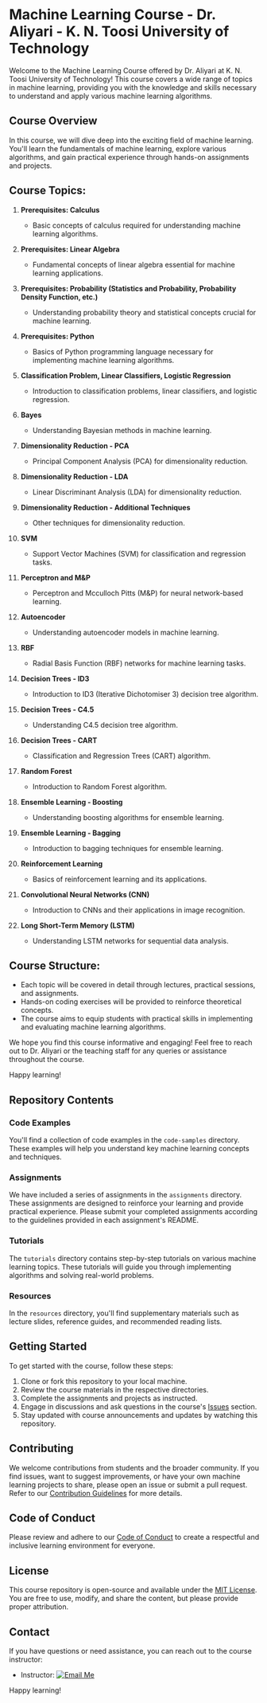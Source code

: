 # Machine Learning Course - Dr. Aliyari - K. N. Toosi University of Technology

Welcome to the Machine Learning Course offered by Dr. Aliyari at K. N. Toosi University of Technology! This course covers a wide range of topics in machine learning, providing you with the knowledge and skills necessary to understand and apply various machine learning algorithms.

## Course Overview

In this course, we will dive deep into the exciting field of machine learning. You'll learn the fundamentals of machine learning, explore various algorithms, and gain practical experience through hands-on assignments and projects.

## Course Topics:

1. **Prerequisites: Calculus**
   - Basic concepts of calculus required for understanding machine learning algorithms.

2. **Prerequisites: Linear Algebra**
   - Fundamental concepts of linear algebra essential for machine learning applications.

3. **Prerequisites: Probability (Statistics and Probability, Probability Density Function, etc.)**
   - Understanding probability theory and statistical concepts crucial for machine learning.

4. **Prerequisites: Python**
   - Basics of Python programming language necessary for implementing machine learning algorithms.

5. **Classification Problem, Linear Classifiers, Logistic Regression**
   - Introduction to classification problems, linear classifiers, and logistic regression.

6. **Bayes**
   - Understanding Bayesian methods in machine learning.

7. **Dimensionality Reduction - PCA**
   - Principal Component Analysis (PCA) for dimensionality reduction.

8. **Dimensionality Reduction - LDA**
   - Linear Discriminant Analysis (LDA) for dimensionality reduction.

9. **Dimensionality Reduction - Additional Techniques**
   - Other techniques for dimensionality reduction.

10. **SVM**
    - Support Vector Machines (SVM) for classification and regression tasks.

11. **Perceptron and M&P**
    - Perceptron and Mcculloch Pitts (M&P) for neural network-based learning.

12. **Autoencoder**
    - Understanding autoencoder models in machine learning.

13. **RBF**
    - Radial Basis Function (RBF) networks for machine learning tasks.

14. **Decision Trees - ID3**
    - Introduction to ID3 (Iterative Dichotomiser 3) decision tree algorithm.

15. **Decision Trees - C4.5**
    - Understanding C4.5 decision tree algorithm.

16. **Decision Trees - CART**
    - Classification and Regression Trees (CART) algorithm.

17. **Random Forest**
    - Introduction to Random Forest algorithm.

18. **Ensemble Learning - Boosting**
    - Understanding boosting algorithms for ensemble learning.

19. **Ensemble Learning - Bagging**
    - Introduction to bagging techniques for ensemble learning.

20. **Reinforcement Learning**
    - Basics of reinforcement learning and its applications.

21. **Convolutional Neural Networks (CNN)**
    - Introduction to CNNs and their applications in image recognition.

22. **Long Short-Term Memory (LSTM)**
    - Understanding LSTM networks for sequential data analysis.

## Course Structure:

- Each topic will be covered in detail through lectures, practical sessions, and assignments.
- Hands-on coding exercises will be provided to reinforce theoretical concepts.
- The course aims to equip students with practical skills in implementing and evaluating machine learning algorithms.

We hope you find this course informative and engaging! Feel free to reach out to Dr. Aliyari or the teaching staff for any queries or assistance throughout the course.

Happy learning!

## Repository Contents

### Code Examples

You'll find a collection of code examples in the `code-samples` directory. These examples will help you understand key machine learning concepts and techniques.

### Assignments

We have included a series of assignments in the `assignments` directory. These assignments are designed to reinforce your learning and provide practical experience. Please submit your completed assignments according to the guidelines provided in each assignment's README.

### Tutorials

The `tutorials` directory contains step-by-step tutorials on various machine learning topics. These tutorials will guide you through implementing algorithms and solving real-world problems.

### Resources

In the `resources` directory, you'll find supplementary materials such as lecture slides, reference guides, and recommended reading lists.

## Getting Started

To get started with the course, follow these steps:

1. Clone or fork this repository to your local machine.
2. Review the course materials in the respective directories.
3. Complete the assignments and projects as instructed.
4. Engage in discussions and ask questions in the course's [Issues](https://github.com/MJAHMADEE/MachineLearning2024W/issues) section.
5. Stay updated with course announcements and updates by watching this repository.

## Contributing

We welcome contributions from students and the broader community. If you find issues, want to suggest improvements, or have your own machine learning projects to share, please open an issue or submit a pull request. Refer to our [Contribution Guidelines](CONTRIBUTING.md) for more details.

## Code of Conduct

Please review and adhere to our [Code of Conduct](CODE_OF_CONDUCT.md) to create a respectful and inclusive learning environment for everyone.

## License

This course repository is open-source and available under the [MIT License](LICENSE). You are free to use, modify, and share the content, but please provide proper attribution.

## Contact

If you have questions or need assistance, you can reach out to the course instructor:

- Instructor: [![Email Me](https://img.shields.io/badge/Email%20Me-Email%20Badge-green)](mailto:ai.kntu.ac@gmail.com)

Happy learning!
